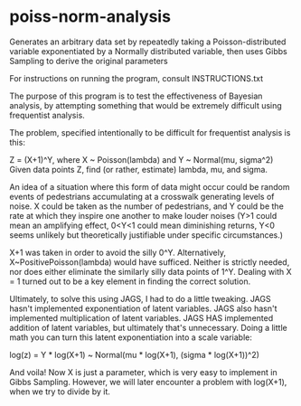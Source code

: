 # poiss-norm-analysis
Generates an arbitrary data set by repeatedly taking a Poisson-distributed variable exponentiated by a Normally distributed variable, then uses Gibbs Sampling to derive the original parameters

For instructions on running the program, consult INSTRUCTIONS.txt

The purpose of this program is to test the effectiveness of Bayesian analysis, by attempting something that would be extremely difficult using frequentist analysis.

The problem, specified intentionally to be difficult for frequentist analysis is this:

Z = (X+1)^Y, where X ~ Poisson(lambda) and Y ~ Normal(mu, sigma^2)
Given data points Z, find (or rather, estimate) lambda, mu, and sigma.

An idea of a situation where this form of data might occur could be random events of pedestrians accumulating at a crosswalk generating levels of noise. X could be taken as the number of pedestrians, and Y could be the rate at which they inspire one another to make louder noises (Y>1 could mean an amplifying effect, 0<Y<1 could mean diminishing returns, Y<0 seems unlikely but theoretically justifiable under specific circumstances.)

X+1 was taken in order to avoid the silly 0^Y. Alternatively, X~PositivePoisson(lambda) would have sufficed. Neither is strictly needed, nor does either eliminate the similarly silly data points of 1^Y. Dealing with X = 1 turned out to be a key element in finding the correct solution.

Ultimately, to solve this using JAGS, I had to do a little tweaking. JAGS hasn't implemented exponentiation of latent variables. JAGS also hasn't implemented multiplication of latent variables. JAGS HAS implemented addition of latent variables, but ultimately that's unnecessary. Doing a little math you can turn this latent exponentiation into a scale variable:

log(z) = Y * log(X+1) ~ Normal(mu * log(X+1), (sigma * log(X+1))^2)

And voila! Now X is just a parameter, which is very easy to implement in Gibbs Sampling. However, we will later encounter a problem with log(X+1), when we try to divide by it.

